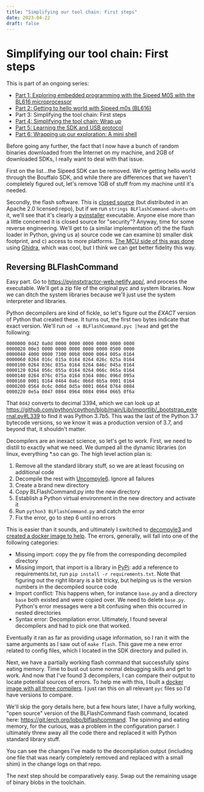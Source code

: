 ```yaml
---
title: "Simplifying our tool chain: First steps"
date: 2023-04-22
draft: false
---
```


Simplifying our tool chain: First steps
=======================================

This is part of an ongoing series:

* [Part 1: Exploring embedded programming with the Sipeed M0S with the BL616 microprocessor](/exploring-embedded-programming-with-sipeed-m0s-bl616/)
* [Part 2: Getting to hello world with Sipeed m0s (BL616)](/getting-to-hello-world-with-sipeed-m0s-bl616/)
* Part 3: Simplifying the tool chain: First steps
* [Part 4: Simplifying the tool chain: Wrap up](/simplifying-our-tool-chain-wrap-up/)
* [Part 5: Learning the SDK and USB protocol](/learning-the-sdk-and-usb-protocol//)
* [Part 6: Wrapping up our exploration: A mini shell](wrapping-up-our-exploration-a-mini-shell/)

Before going any further, the fact that I now have a bunch of random binaries
downloaded from the Internet on my machine, and 2GB of downloaded SDKs, I really
want to deal with that issue.

First on the list...the Sipeed SDK can be removed. We're getting hello world
through the Bouffalo SDK, and while there are differences that we haven't completely
figured out, let's remove 1GB of stuff from my machine until it's needed.

Secondly, the flash software. This is [closed source](https://github.com/bouffalolab/bouffalo_sdk/issues/93)
(but distributed in an Apache 2.0 licensed repo), but if we run `strings BLFlashCommand-ubuntu`
on it, we'll see that it's clearly a [pyinstaller](https://pyinstaller.org) executable. Anyone else
more than a little concerned it is closed source for "security"? Anyway, time for
some reverse engineering. We'll get to (a similar implementation of) the
the flash loader in Python, giving us a) source code we can examine b) smaller
disk footprint, and c) access to more platforms. [The MCU side of this was done](https://lupyuen.github.io/articles/loader)
using [Ghidra](https://ghidra-sre.org/), which was cool, but I think we can
get better fidelity this way.

Reversing BLFlashCommand
------------------------

Easy part. Go to https://pyinstxtractor-web.netlify.app/, and process the
executable. We'll get a zip file of the original pyc and system libraries.
Now we can ditch the system libraries because we'll just use the system
interpreter and libraries.

Python decompilers are kind of fickle, so let's figure out the *EXACT* version
of Python that created these. It turns out, the first two bytes indicate that
exact version. We'll run `od -x BLFlashCommand.pyc |head` and get the following:

```
0000000 0d42 0a0d 0000 0000 0000 0000 0000 0000
0000020 00e3 0000 0000 0000 0000 0000 0500 0000
0000040 4000 0000 7300 00b8 0000 0064 005a 0164
0000060 0264 016c 015a 0164 0264 026c 025a 0164
0000100 0264 036c 035a 0164 0264 046c 045a 0164
0000120 0264 056c 055a 0164 0264 066c 065a 0164
0000140 0264 076c 075a 0164 0364 086c 096d 095a
0000160 0001 0164 0464 0a6c 0b6d 0b5a 0001 0164
0000200 0564 0c6c 0d6d 0d5a 0001 0664 0764 0084
0000220 0e5a 0047 0864 0964 0084 0964 0665 0f6a
```

That `0d42` converts to decimal 3394, which we can look up at https://github.com/python/cpython/blob/main/Lib/importlib/_bootstrap_external.py#L339
to find it was Python 3.7b5. This was the last of the Python 3.7 bytecode versions,
so we know it was a production version of 3.7, and beyond that, it shouldn't matter.

Decompilers are an inexact science, so let's get to work. First, we need to
distill to exactly what we need. We dumped all the dynamic libraries (on linux,
everything *.so can go. The high level action plan is:

1. Remove all the standard library stuff, so we are at least focusing on additional code
2. Decompile the rest with [Uncompyle6](https://pypi.org/project/uncompyle6/). Ignore all failures
3. Create a brand new directory
4. Copy BLFlashCommand.py into the new directory
5. Establish a Python virtual environment in the new directory and activate it
6. Run `python3 BLFlashCommand.py` and catch the error
7. Fix the error, go to step 6 until no errors

This is easier than it sounds, and ultimately I switched to [decompyle3](https://pypi.org/project/decompyle3/)
and [created a docker image to help](https://github.com/elerch/python37-decompilers).
The errors, generally, will fall into one of the following categories:

* Missing import: copy the py file from the corresponding decompiled directory
* Missing import, that import is a library in [PyPi](https://pypi.org): add a reference to
  requirements.txt, run `pip install -r requirements.txt`. Note that figuring
  out the right library is a bit tricky, but helping us is the version numbers
  in the decompiled source code
* Import conflict: This happens when, for instance `base.py` and a directory `base`
  both existed and were copied over. We need to delete `base.py`. Python's error
  messages were a bit confusing when this occurred in nested directories
* Syntax error: Decompilation error. Ultimately, I found several decompilers
  and had to pick one that worked.

Eventually it ran as far as providing usage information, so I ran it with the
same arguments as I saw out of `make flash`. This gave me a new error related
to config files, which I located in the SDK directory and pulled in.

Next, we have a partially working flash command that successfully spins eating
memory. Time to bust out some normal debugging skills and get to work. And now
that I've found 3 decompilers, I can compare their output to locate potential
sources of errors. To help me with this, I built a [docker image with all three
compilers](https://github.com/elerch/python37-decompilers). I just ran this on
all relevant `pyc` files so I'd have versions to compare.

We'll skip the gory details here, but a few hours later, I have a fully working,
"open source" version of the BLFlashCommand flash command, located here:
https://git.lerch.org/lobo/blflashcommand. The spinning and eating memory, for
the curious, was a problem in the configuration parser. I ultimately threw away
all the code there and replaced it with Python standard library stuff.

You can see the changes I've made to the decompilation output (including one
file that was nearly completely removed and replaced with a small shim) in the
change logs on that repo.

The next step should be comparatively easy. Swap out the remaining usage of
binary blobs in the toolchain.
